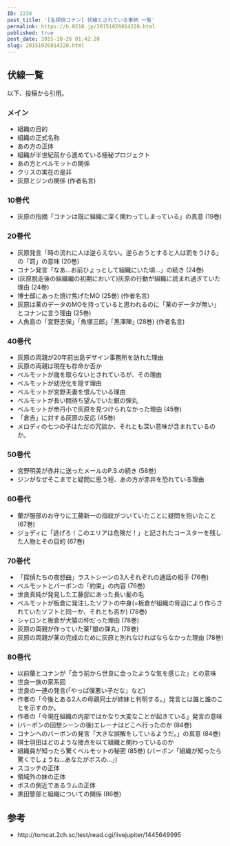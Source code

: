 ```yaml
---
ID: 2238
post_title: '[名探偵コナン] 伏線とされている事柄 一覧'
permalink: https://b.0218.jp/20151026014220.html
published: true
post_date: 2015-10-26 01:42:20
slug: 20151026014220.html
---
```

<!--more-->
<h2>伏線一覧</h2>
以下、投稿から引用。
<h3>メイン</h3>
<ul>
	<li>組織の目的</li>
	<li>組織の正式名称</li>
	<li>あの方の正体</li>
	<li>組織が半世紀前から進めている極秘プロジェクト</li>
	<li>あの方とベルモットの関係</li>
	<li>クリスの実在の是非</li>
	<li>灰原とジンの関係 (作者名言)</li>
</ul>
<h3>10巻代</h3>
<ul>
	<li>灰原の指摘「コナンは既に組織に深く関わってしまっている」の真意 (19巻)</li>
</ul>
<h3>20巻代</h3>
<ul>
	<li>灰原発言「時の流れに人は逆らえない。逆らおうとすると人は罰をうける」の「罰」の意味 (20巻)</li>
	<li>コナン発言「なあ…お前ひょっとして組織にいた頃…」の続き (24巻)</li>
	<li>(灰原脱走後の組織編の初期において)灰原の行動が組織に読まれ過ぎていた理由 (24巻)</li>
	<li>博士邸にあった焼け焦げたMO (25巻) (作者名言)</li>
	<li>灰原は薬のデータのMOを持っていると思われるのに「薬のデータが無い」とコナンに言う理由 (25巻)</li>
	<li>人魚島の「宮野志保」「魚塚三郎」｢黒澤陣｣ (28巻) (作者名言)</li>
</ul>
<h3>40巻代</h3>
<ul>
	<li>灰原の両親が20年前出島デザイン事務所を訪れた理由</li>
	<li>灰原の両親は現在も存命か否か</li>
	<li>ベルモットが歳を取らないとされているが、その理由</li>
	<li>ベルモットが幼児化を隠す理由</li>
	<li>ベルモットが宮野夫妻を恨んでいる理由</li>
	<li>ベルモットが長い間待ち望んでいた銀の弾丸</li>
	<li>ベルモットが帝丹小で灰原を見つけられなかった理由 (45巻)</li>
	<li>「倉吉」に対する灰原の反応 (45巻)</li>
	<li>メロディの七つの子はただの冗談か、それとも深い意味が含まれているのか。</li>
</ul>
<h3>50巻代</h3>
<ul>
	<li>宮野明美が赤井に送ったメールのP.S.の続き (58巻)</li>
	<li>ジンがなぜそこまでと疑問に思う程、あの方が赤井を恐れている理由</li>
</ul>
<h3>60巻代</h3>
<ul>
	<li>蘭が服部のお守りに工藤新一の指紋がついていたことに疑問を抱いたこと (67巻)</li>
	<li>ジョディに「逃げろ！このエリアは危険だ！」と記されたコースターを残した人物とその目的 (67巻)</li>
</ul>
<h3>70巻代</h3>
<ul>
	<li>「探偵たちの夜想曲」ラストシーンの3人それぞれの通話の相手 (76巻)</li>
	<li>ベルモットとバーボンの「約束」の内容 (76巻)</li>
	<li>世良真純が発見した工藤邸にあった長い髪の毛</li>
	<li>ベルモットが板倉に発注したソフトの中身(=板倉が組織の脅迫により作らされていたソフトと同一か、それとも否か) (78巻)</li>
	<li>シャロンと板倉が犬猿の仲だった理由 (78巻)</li>
	<li>灰原の両親が作っていた薬｢銀の弾丸｣ (78巻)</li>
	<li>灰原の両親が薬の完成のために灰原と別れなければならなかった理由 (78巻)</li>
</ul>
<h3>80巻代</h3>
<ul>
	<li>以前蘭とコナンが「会う前から世良に会ったような気を感じた」との意味</li>
	<li>世良一族の家系図</li>
	<li>世良の一連の発言(「やっぱ僕悪い子だな」など)</li>
	<li>作者の「今後とある2人の母親同士が姉妹と判明する。」発言とは誰と誰のことを示すのか。</li>
	<li>作者の「今現在組織の内部ではかなり大変なことが起きている」発言の意味</li>
	<li>(バーボンの回想シーンの後)エレーナはどこへ行ったのか (84巻)</li>
	<li>コナンへのバーボンの発言「大きな誤解をしているようだ。」の真意 (84巻)</li>
	<li>棋士羽田はどのような接点を以て組織と関わっているのか</li>
	<li>組織員が知ったら驚くベルモットの秘密 (85巻)
(バーボン「組織が知ったら驚くでしょうね…あなたがボスの…」)</li>
	<li>スコッチの正体</li>
	<li>領域外の妹の正体</li>
	<li>ボスの側近であるラムの正体</li>
	<li>黒田警部と組織についての関係 (86巻)</li>
</ul>
<h2>参考</h2>
<ul>
	<li>http://tomcat.2ch.sc/test/read.cgi/livejupiter/1445649995</li>
</ul>